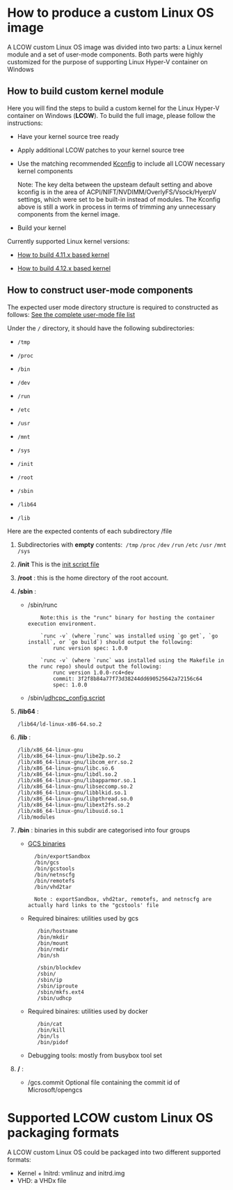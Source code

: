 

# How to produce a custom Linux OS image

A LCOW custom Linux OS image was divided into two parts: a Linux kernel module and a set of user-mode components. Both parts were highly customized for the purpose of supporting Linux Hyper-V container on Windows


## How to build custom kernel module
Here you will find the steps to build a custom kernel for the
Linux Hyper-V container on Windows (**LCOW**). To build the full image,
please follow the instructions:

- Have your kernel source tree ready

- Apply additional LCOW patches to your kernel source tree

- Use the matching recommended [Kconfig](../kernel) to include all LCOW necessary kernel components

    Note:  The key delta between the upsteam default setting and above kconfig is in the area of ACPI/NIFT/NVDIMM/OverlyFS/Vsock/HyerpV settings, which were set to be built-in instead of modules.
           The Kconfig above is still a work in process in terms of trimming any unnecessary components from the kernel image.

- Build your kernel

 Currently supported Linux kernel versions:

 - [How to build 4.11.x based kernel](../kernel/patches-4.11.x)

 - [How to build 4.12.x based kernel](../kernel/patches-4.12.x)



## How to construct user-mode components

The expected user mode directory structure is required to constructed as follows: [See the complete user-mode file list](../kernel/completeUsermodeFileLists.md)

Under the `/` directory, it should have the following subdirectories:

- `/tmp`
- `/proc`
- `/bin`
- `/dev`
- `/run`
- `/etc`
- `/usr`
- `/mnt`
- `/sys`

- `/init`
- `/root`
- `/sbin`
- `/lib64`
- `/lib`

Here are the expected contents of each subdirectory /file

1. Subdirectories with **empty** contents:  `/tmp` `/proc` `/dev` `/run` `/etc` `/usr` `/mnt` `/sys`

2. **/init**
   This is the [init script file](../kernel/scripts/init_script)

3. **/root** : this is the home directory of the root account.

4. **/sbin** :
    - /sbin/runc

              Note:this is the "runc" binary for hosting the container execution environment.

              `runc -v` (where `runc` was installed using `go get`, `go install`, or `go build`) should output the following:
                  runc version spec: 1.0.0

              `runc -v` (where `runc` was installed using the Makefile in the runc repo) should output the following:
                  runc version 1.0.0-rc4+dev
                  commit: 3f2f8b84a77f73d38244dd690525642a72156c64
                  spec: 1.0.0

    - /sbin/[udhcpc_config.script](https://github.com/mirror/busybox/blob/master/examples/udhcp/simple.script)

5. **/lib64** :

       /lib64/ld-linux-x86-64.so.2

6. **/lib** :

       /lib/x86_64-linux-gnu
       /lib/x86_64-linux-gnu/libe2p.so.2
       /lib/x86_64-linux-gnu/libcom_err.so.2
       /lib/x86_64-linux-gnu/libc.so.6
       /lib/x86_64-linux-gnu/libdl.so.2
       /lib/x86_64-linux-gnu/libapparmor.so.1
       /lib/x86_64-linux-gnu/libseccomp.so.2
       /lib/x86_64-linux-gnu/libblkid.so.1
       /lib/x86_64-linux-gnu/libpthread.so.0
       /lib/x86_64-linux-gnu/libext2fs.so.2
       /lib/x86_64-linux-gnu/libuuid.so.1
       /lib/modules

7. **/bin** : binaries in this subdir are categorised into four groups

    - [GCS binaries](gcsbuildinstructions.md)

            /bin/exportSandbox
            /bin/gcs
            /bin/gcstools
            /bin/netnscfg
            /bin/remotefs
            /bin/vhd2tar

            Note : exportSandbox, vhd2tar, remotefs, and netnscfg are actually hard links to the "gcstools' file

    - Required binaires: utilities used by gcs

             /bin/hostname
             /bin/mkdir
             /bin/mount
             /bin/rmdir
             /bin/sh

             /sbin/blockdev
             /sbin/
             /sbin/ip
             /sbin/iproute
             /sbin/mkfs.ext4
             /sbin/udhcp

    - Required binaires: utilities used by docker

             /bin/cat
             /bin/kill
             /bin/ls
             /bin/pidof

    - Debugging tools: mostly from busybox tool set

7. **/** :

    - /gcs.commit Optional file containing the commit id of Microsoft/opengcs

 

# Supported LCOW custom Linux OS packaging formats

A LCOW custom Linux OS could be packaged into two different supported formats:
- Kernel + Initrd: vmlinuz and initrd.img
- VHD: a VHDx file

